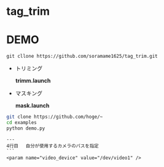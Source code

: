 
# tag_trim　　

# DEMO
   

```
git cllone https://github.com/soramame1625/tag_trim.git
```
- トリミング　

    **trimm.launch**
- マスキング　

    **mask.launch**


```bash
git clone https://github.com/hoge/~
cd examples
python demo.py
```

    ---
    4行目　 自分が使用するカメラのパスを指定
    ```
    <param name="video_device" value="/dev/video1" />　
